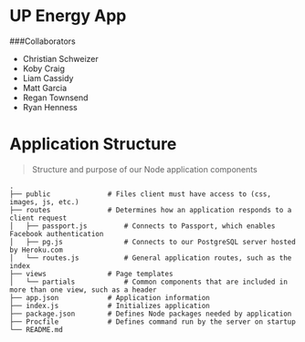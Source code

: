 # UP Energy App

###Collaborators
* Christian Schweizer
* Koby Craig
* Liam Cassidy
* Matt Garcia
* Regan Townsend
* Ryan Henness

Application Structure
=================

> Structure and purpose of our Node application components

    .
    ├── public              # Files client must have access to (css, images, js, etc.)
    ├── routes              # Determines how an application responds to a client request
    │   ├── passport.js         # Connects to Passport, which enables Facebook authentication
    │   ├── pg.js               # Connects to our PostgreSQL server hosted by Heroku.com
    │   └── routes.js           # General application routes, such as the index            
    ├── views               # Page templates 
    │   └── partials            # Common components that are included in more than one view, such as a header            
    ├── app.json            # Application information   
    ├── index.js            # Initializes application      
    ├── package.json        # Defines Node packages needed by application
    ├── Procfile            # Defines command run by the server on startup
    └── README.md           